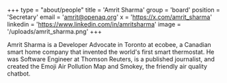 +++
type = "about/people"
title = 'Amrit Sharma'
group = 'board'
position = 'Secretary'
email = 'amrit@openaq.org'
x = 'https://x.com/amrit_sharma'
linkedin = 'https://www.linkedin.com/in/amritsharma'
image = '/uploads/amrit_sharma.png'
+++

Amrit Sharma is a Developer Advocate in Toronto at ecobee, a Canadian smart home company that invented the world's first smart thermostat. He was Software Engineer at Thomson Reuters, is a published journalist, and created the Emoji Air Pollution Map and Smokey, the friendly air quality chatbot.